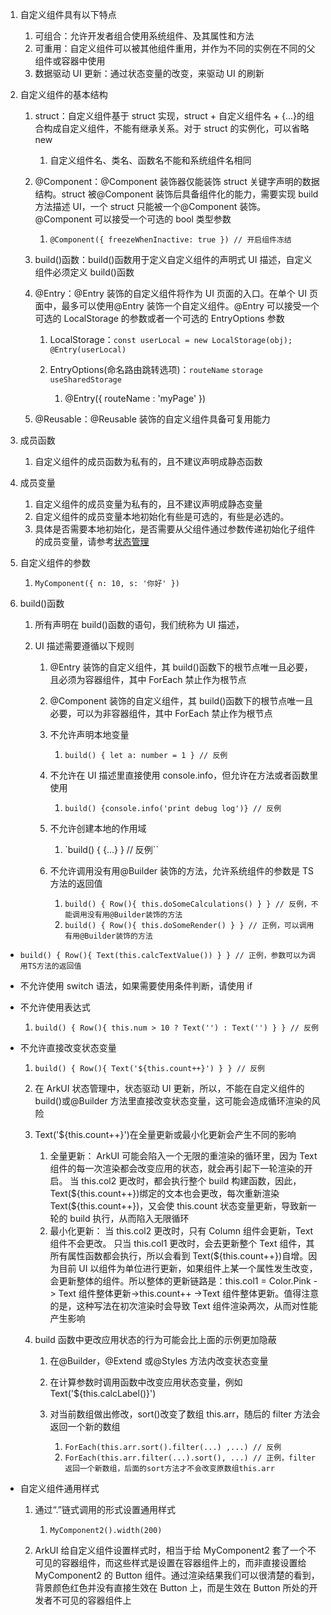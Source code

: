 1.  自定义组件具有以下特点

    1.  可组合：允许开发者组合使用系统组件、及其属性和方法
    2.  可重用：自定义组件可以被其他组件重用，并作为不同的实例在不同的父组件或容器中使用
    3.  数据驱动 UI 更新：通过状态变量的改变，来驱动 UI 的刷新

2.  自定义组件的基本结构

    1.  struct：自定义组件基于 struct 实现，struct + 自定义组件名 + {...}的组合构成自定义组件，不能有继承关系。对于 struct 的实例化，可以省略 new

        1.  自定义组件名、类名、函数名不能和系统组件名相同

    2.  @Component：@Component 装饰器仅能装饰 struct 关键字声明的数据结构。struct 被@Component 装饰后具备组件化的能力，需要实现 build 方法描述 UI，一个 struct 只能被一个@Component 装饰。@Component 可以接受一个可选的 bool 类型参数

        1.  `@Component({ freezeWhenInactive: true }) // 开启组件冻结`

    3.  build()函数：build()函数用于定义自定义组件的声明式 UI 描述，自定义组件必须定义 build()函数
    4.  @Entry：@Entry 装饰的自定义组件将作为 UI 页面的入口。在单个 UI 页面中，最多可以使用@Entry 装饰一个自定义组件。@Entry 可以接受一个可选的 LocalStorage 的参数或者一个可选的 EntryOptions 参数

        1.  LocalStorage：`const userLocal = new LocalStorage(obj); @Entry(userLocal)`
        2.  EntryOptions(命名路由跳转选项)：`routeName` `storage` `useSharedStorage`

            1.  @Entry({ routeName : 'myPage' })

    5.  @Reusable：@Reusable 装饰的自定义组件具备可复用能力

3.  成员函数

    1.  自定义组件的成员函数为私有的，且不建议声明成静态函数

4.  成员变量

    1.  自定义组件的成员变量为私有的，且不建议声明成静态变量
    2.  自定义组件的成员变量本地初始化有些是可选的，有些是必选的。
    3.  具体是否需要本地初始化，是否需要从父组件通过参数传递初始化子组件的成员变量，请参考[状态管理](https://developer.huawei.com/consumer/cn/doc/harmonyos-guides-V5/arkts-state-management-overview-V5)

5.  自定义组件的参数

    1.  `MyComponent({ n: 10, s: '你好' })`

6.  build()函数

    1.  所有声明在 build()函数的语句，我们统称为 UI 描述，
    2.  UI 描述需要遵循以下规则

        1.  @Entry 装饰的自定义组件，其 build()函数下的根节点唯一且必要，且必须为容器组件，其中 ForEach 禁止作为根节点
        2.  @Component 装饰的自定义组件，其 build()函数下的根节点唯一且必要，可以为非容器组件，其中 ForEach 禁止作为根节点
        3.  不允许声明本地变量

            1.  `build() { let a: number = 1 } // 反例`

        4.  不允许在 UI 描述里直接使用 console.info，但允许在方法或者函数里使用

            1.  `build() {console.info('print debug log')} // 反例`

        5.  不允许创建本地的作用域

            1.  `build() { {...} } // 反例``

        6.  不允许调用没有用@Builder 装饰的方法，允许系统组件的参数是 TS 方法的返回值

            1.  `build() { Row(){ this.doSomeCalculations() } } // 反例，不能调用没有用@Builder装饰的方法`
            2.  `build() { Row(){ this.doSomeRender() } } // 正例，可以调用有用@Builder装饰的方法`

- `build() { Row(){ Text(this.calcTextValue()) } } // 正例，参数可以为调用TS方法的返回值`

- 不允许使用 switch 语法，如果需要使用条件判断，请使用 if
- 不允许使用表达式

  1.  `build() { Row(){ this.num > 10 ? Text('') : Text('') } } // 反例`

- 不允许直接改变状态变量

  1.  `build() { Row(){ Text('${this.count++}') } } // 反例`
  2.  在 ArkUI 状态管理中，状态驱动 UI 更新，所以，不能在自定义组件的 build()或@Builder 方法里直接改变状态变量，这可能会造成循环渲染的风险
  3.  Text('\${this.count++}')在全量更新或最小化更新会产生不同的影响

      1.  全量更新： ArkUI 可能会陷入一个无限的重渲染的循环里，因为 Text 组件的每一次渲染都会改变应用的状态，就会再引起下一轮渲染的开启。 当 this.col2 更改时，都会执行整个 build 构建函数，因此，Text(\${this.count++})绑定的文本也会更改，每次重新渲染 Text(\${this.count++})，又会使 this.count 状态变量更新，导致新一轮的 build 执行，从而陷入无限循环
      2.  最小化更新： 当 this.col2 更改时，只有 Column 组件会更新，Text 组件不会更改。 只当 this.col1 更改时，会去更新整个 Text 组件，其所有属性函数都会执行，所以会看到 Text(\${this.count++})自增。因为目前 UI 以组件为单位进行更新，如果组件上某一个属性发生改变，会更新整体的组件。所以整体的更新链路是：this.col1 = Color.Pink -> Text 组件整体更新->this.count++ ->Text 组件整体更新。值得注意的是，这种写法在初次渲染时会导致 Text 组件渲染两次，从而对性能产生影响

  4.  build 函数中更改应用状态的行为可能会比上面的示例更加隐蔽

      1.  在@Builder，@Extend 或@Styles 方法内改变状态变量
      2.  在计算参数时调用函数中改变应用状态变量，例如 Text('\${this.calcLabel()}')
      3.  对当前数组做出修改，sort()改变了数组 this.arr，随后的 filter 方法会返回一个新的数组

          1.  `ForEach(this.arr.sort().filter(...) ,...) // 反例`
          2.  `ForEach(this.arr.filter(...).sort(), ...) // 正例，filter返回一个新数组，后面的sort方法才不会改变原数组this.arr`

- 自定义组件通用样式

  1.  通过“.”链式调用的形式设置通用样式

      1.  `MyComponent2().width(200)`

  2.  ArkUI 给自定义组件设置样式时，相当于给 MyComponent2 套了一个不可见的容器组件，而这些样式是设置在容器组件上的，而非直接设置给 MyComponent2 的 Button 组件。通过渲染结果我们可以很清楚的看到，背景颜色红色并没有直接生效在 Button 上，而是生效在 Button 所处的开发者不可见的容器组件上
